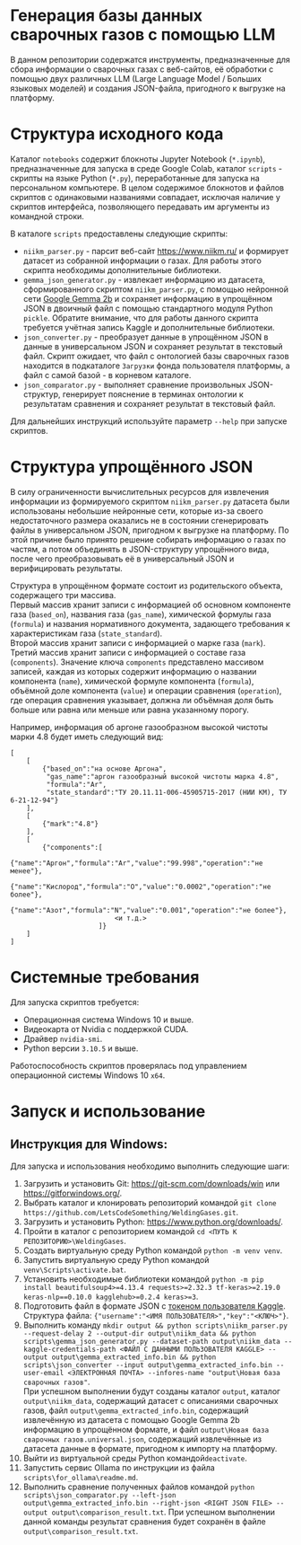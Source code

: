 # Генерация базы данных сварочных газов с помощью LLM
В данном репозитории содержатся инструменты, предназначенные для сбора информации о сварочных газах с веб-сайтов, её обработки с помощью двух различных LLM (Large Language Model / Больших языковых моделей) и создания JSON-файла, пригодного к выгрузке на платформу.

# Структура исходного кода
Каталог ``notebooks`` содержит блокноты Jupyter Notebook (``*.ipynb``), предназначенные для запуска в среде Google Colab, каталог ``scripts`` - скрипты на языке Python (``*.py``), переработанные для запуска на персональном компьютере. В целом содержимое блокнотов и файлов скриптов с одинаковыми названиями совпадает, исключая наличие у скриптов интерфейса, позволяющего передавать им аргументы из командной строки.

В каталоге ``scripts`` предоставлены следующие скрипты:
* ``niikm_parser.py`` - парсит веб-сайт <https://www.niikm.ru/> и формирует датасет из собранной информации о газах. Для работы этого скрипта необходимы дополнительные библиотеки.
* ``gemma_json_generator.py`` - извлекает информацию из датасета, сформированного скриптом ``niikm_parser.py``, с помощью нейронной сети [Google Gemma 2b](https://www.kaggle.com/models/google/gemma) и сохраняет информацию в упрощённом JSON в двоичный файл с помощью стандартного модуля Python ``pickle``. Обратите внимание, что для работы данного скрипта требуется учётная запись Kaggle и дополнительные библиотеки.
* ``json_converter.py`` - преобразует данные в упрощённом JSON в данные в универсальном JSON и сохраняет результат в текстовый файл. Скрипт ожидает, что файл с онтологией базы сварочных газов находится в подкаталоге ``Загрузки`` фонда пользователя платформы, а файл с самой базой - в корневом каталоге.
* ``json_comparator.py`` - выполняет сравнение произвольных JSON-структур, генерирует пояснение в терминах онтологии к результатам сравнения и сохраняет результат в текстовый файл.

Для дальнейших инструкций используйте параметр ``--help`` при запуске скриптов.

# Структура упрощённого JSON
В силу ограниченности вычислительных ресурсов для извлечения информации из формируемого скриптом ``niikm_parser.py`` датасета были использованы небольшие нейронные сети, которые из-за своего недостаточного размера оказались не в состоянии сгенерировать файлы в универсальном JSON, пригодном к выгрузке на платформу. По этой причине было принято решение собирать информацию о газах по частям, а потом объединять в JSON-структуру упрощённого вида, после чего преобразовывать её в универсальный JSON и верифицировать результаты.

Структура в упрощённом формате состоит из родительского объекта, содержащего три массива.\
Первый массив хранит записи с информацией об основном компоненте газа (``based_on``), названия газа (``gas_name``), химической формулы газа (``formula``) и названия нормативного документа, задающего требования к характеристикам газа (``state_standard``).\
Второй массив хранит записи с информацией о марке газа (``mark``).\
Третий массив хранит записи с информацией о составе газа (``components``). Значение ключа ``components`` представлено массивом записей, каждая из которых содержит информацию о названии компонента (``name``), химической формуле компонента (``formula``), объёмной доле компонента (``value``) и операции сравнения (``operation``), где операция сравнения указывает, должна ли объёмная доля быть больше или равна или меньше или равна указанному порогу.

Например, информация об аргоне газообразном высокой чистоты марки 4.8 будет иметь следующий вид: 
```
[
    [
        {"based_on":"на основе Аргона",
         "gas_name":"аргон газообразный высокой чистоты марка 4.8",
         "formula":"Ar",
         "state_standard":"ТУ 20.11.11-006-45905715-2017 (НИИ КМ), ТУ 6-21-12-94"}
    ], 
    [
        {"mark":"4.8"}
    ], 
    [
        {"components":[
                          {"name":"Аргон","formula":"Ar","value":"99.998","operation":"не менее"},
                          {"name":"Кислород","formula":"O","value":"0.0002","operation":"не более"},
                          {"name":"Азот","formula":"N","value":"0.001","operation":"не более"},
                          <и т.д.>
                      ]}
    ]
]
```

# Системные требования
Для запуска скриптов требуется:
* Операционная система Windows 10 и выше.
* Видеокарта от Nvidia с поддержкой CUDA.
* Драйвер ``nvidia-smi``.
* Python версии ``3.10.5`` и выше.

Работоспособность скриптов проверялась под управлением операционной системы Windows 10 ``x64``.

# Запуск и использование
## Инструкция для Windows:
Для запуска и использования необходимо выполнить следующие шаги:
1) Загрузить и установить Git: <https://git-scm.com/downloads/win> или <https://gitforwindows.org/>.
2) Выбрать каталог и клонировать репозиторий командой
```git clone https://github.com/LetsCodeSomething/WeldingGases.git```.
3) Загрузить и установить Python: <https://www.python.org/downloads/>.
4) Пройти в каталог с репозиторием командой
```cd <ПУТЬ К РЕПОЗИТОРИЮ>\WeldingGases```.
5) Создать виртуальную среду Python командой
```python -m venv venv```.
6) Запустить виртуальную среду Python командой
```venv\Scripts\activate.bat```.
7) Установить необходимые библиотеки командой
```python -m pip install beautifulsoup4>=4.13.4 requests>=2.32.3 tf-keras>=2.19.0 keras-nlp==0.10.0 kagglehub>=0.2.4 keras>=3```.
8) Подготовить файл в формате JSON с [токеном пользователя Kaggle](https://www.kaggle.com/docs/api). Структура файла: ``{"username":"<ИМЯ ПОЛЬЗОВАТЕЛЯ>","key":"<КЛЮЧ>"}``. 
9) Выполнить команду
```mkdir output && python scripts\niikm_parser.py --request-delay 2 --output-dir output\niikm_data && python scripts\gemma_json_generator.py --dataset-path output\niikm_data --kaggle-credentials-path <ФАЙЛ С ДАННЫМИ ПОЛЬЗОВАТЕЛЯ KAGGLE> --output output\gemma_extracted_info.bin && python scripts\json_converter --input output\gemma_extracted_info.bin --user-email <ЭЛЕКТРОННАЯ ПОЧТА> --infores-name "output\Новая база сварочных газов"```.\
При успешном выполнении будут созданы каталог ``output``, каталог ``output\niikm_data``, содержащий датасет с описаниями сварочных газов, файл ``output\gemma_extracted_info.bin``, содержащий извлечённую из датасета с помощью Google Gemma 2b информацию в упрощённом формате, и файл ``output\Новая база сварочных газов.universal.json``, содержащий извлечённые из датасета данные в формате, пригодном к импорту на платформу.
10) Выйти из виртуальной среды Python командой```deactivate```.
11) Запустить сервис Ollama по инструкции из файла
```scripts\for_ollama\readme.md```.
12) Выполнить сравнение полученных файлов командой
```python scripts\json_comparator.py --left-json output\gemma_extracted_info.bin --right-json <RIGHT JSON FILE> --output output\comparison_result.txt```.
При успешном выполнении данной команды результат сравнения будет сохранён в файле ``output\comparison_result.txt``.